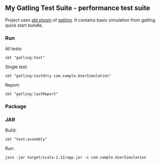 ## My Gatling Test Suite - performance test suite

Project uses [sbt plugin][sbtplugindoc] of [gatling][gatlingdoc].
It contains basic simulation from gatling quick start bundle.

[sbtplugindoc]: https://gatling.io/docs/current/extensions/sbt_plugin/
[gatlingdoc]: https://gatling.io/docs/current/advanced_tutorial/

### Run

All tests:
```
sbt "gatling:test"
```

Single test:
```
sbt "gatling:testOnly com.sample.UserSimulation"
```

Report:
```
sbt "gatling:lastReport"
```

### Package

### JAR

Build:
```
sbt "test:assembly"
```

Run:
```
java -jar target/scala-2.12/app.jar -s com.sample.UserSimulation
```